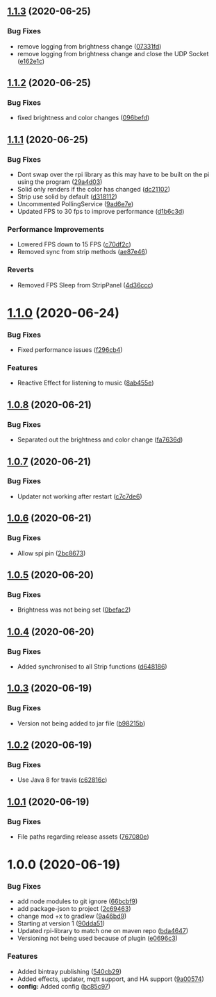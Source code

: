 ## [1.1.3](https://github.com/bendavies99/RaspPi-Leds/compare/v1.1.2...v1.1.3) (2020-06-25)


### Bug Fixes

* remove logging from brightness change ([07331fd](https://github.com/bendavies99/RaspPi-Leds/commit/07331fdbd32e6b23d81289bea4baec8929232b89))
* remove logging from brightness change and close the UDP Socket ([e162e1c](https://github.com/bendavies99/RaspPi-Leds/commit/e162e1c04b5e4f21fb8af0cd859acb9840e1b38c))

## [1.1.2](https://github.com/bendavies99/RaspPi-Leds/compare/v1.1.1...v1.1.2) (2020-06-25)


### Bug Fixes

* fixed brightness and color changes ([096befd](https://github.com/bendavies99/RaspPi-Leds/commit/096befd93c820cc68c098ed119f276768aaee78f))

## [1.1.1](https://github.com/bendavies99/RaspPi-Leds/compare/v1.1.0...v1.1.1) (2020-06-25)


### Bug Fixes

* Dont swap over the rpi library as this may have to be built on the pi using the program ([29a4d03](https://github.com/bendavies99/RaspPi-Leds/commit/29a4d0302aaf128d97c23482ab0b8bcc71cf5503))
* Solid only renders if the color has changed ([dc21102](https://github.com/bendavies99/RaspPi-Leds/commit/dc21102686ecd4a9bd3c42f35f197e8ccca03db4))
* Strip use solid by default ([d318112](https://github.com/bendavies99/RaspPi-Leds/commit/d3181127f7ee94b7ce51bc91fc56ac452351545d))
* Uncommented PollingService ([9ad6e7e](https://github.com/bendavies99/RaspPi-Leds/commit/9ad6e7ea332339fbbf5abc2a9de16c165885ded1))
* Updated FPS to 30 fps to improve performance ([d1b6c3d](https://github.com/bendavies99/RaspPi-Leds/commit/d1b6c3de98afb59ad7dcf881d30e43f01cc95917))


### Performance Improvements

* Lowered FPS down to 15 FPS ([c70df2c](https://github.com/bendavies99/RaspPi-Leds/commit/c70df2c27332fd84687aad8d9b235e2791117247))
* Removed sync from strip methods ([ae87e46](https://github.com/bendavies99/RaspPi-Leds/commit/ae87e46070d8855d86819044911b63df09996ac0))


### Reverts

* Removed FPS Sleep from StripPanel ([4d36ccc](https://github.com/bendavies99/RaspPi-Leds/commit/4d36ccce71b07392b173194594224ce3cbf588c4))

# [1.1.0](https://github.com/bendavies99/RaspPi-Leds/compare/v1.0.8...v1.1.0) (2020-06-24)


### Bug Fixes

* Fixed performance issues ([f296cb4](https://github.com/bendavies99/RaspPi-Leds/commit/f296cb4784de32a73562074638c4196e8f5c6808))


### Features

* Reactive Effect for listening to music ([8ab455e](https://github.com/bendavies99/RaspPi-Leds/commit/8ab455e217938d72367a9f397fda62eab15c1665))

## [1.0.8](https://github.com/bendavies99/RaspPi-Leds/compare/v1.0.7...v1.0.8) (2020-06-21)


### Bug Fixes

* Separated out the brightness and color change ([fa7636d](https://github.com/bendavies99/RaspPi-Leds/commit/fa7636d146e643817b5542616ef7ef5c2472ec17))

## [1.0.7](https://github.com/bendavies99/RaspPi-Leds/compare/v1.0.6...v1.0.7) (2020-06-21)


### Bug Fixes

* Updater not working after restart ([c7c7de6](https://github.com/bendavies99/RaspPi-Leds/commit/c7c7de6de6d92b448bf62f81b5189806ed80e62a))

## [1.0.6](https://github.com/bendavies99/RaspPi-Leds/compare/v1.0.5...v1.0.6) (2020-06-21)


### Bug Fixes

* Allow spi pin ([2bc8673](https://github.com/bendavies99/RaspPi-Leds/commit/2bc867335bcaef75e22fa97346b915ed803a0eb2))

## [1.0.5](https://github.com/bendavies99/RaspPi-Leds/compare/v1.0.4...v1.0.5) (2020-06-20)


### Bug Fixes

* Brightness was not being set ([0befac2](https://github.com/bendavies99/RaspPi-Leds/commit/0befac269759c375840eafa1da3920acc398b666))

## [1.0.4](https://github.com/bendavies99/RaspPi-Leds/compare/v1.0.3...v1.0.4) (2020-06-20)


### Bug Fixes

* Added synchronised to all Strip functions ([d648186](https://github.com/bendavies99/RaspPi-Leds/commit/d648186c583b543eb252a2337af972724b76d385))

## [1.0.3](https://github.com/bendavies99/RaspPi-Leds/compare/v1.0.2...v1.0.3) (2020-06-19)


### Bug Fixes

* Version not being added to jar file ([b98215b](https://github.com/bendavies99/RaspPi-Leds/commit/b98215bf83b21279906d126af5ba3f3a06b3fb3b))

## [1.0.2](https://github.com/bendavies99/RaspPi-Leds/compare/v1.0.1...v1.0.2) (2020-06-19)


### Bug Fixes

* Use Java 8 for travis ([c62816c](https://github.com/bendavies99/RaspPi-Leds/commit/c62816c16ddd41ac2e954ba157d4cc3f03965903))

## [1.0.1](https://github.com/bendavies99/RaspPi-Leds/compare/v1.0.0...v1.0.1) (2020-06-19)


### Bug Fixes

* File paths regarding release assets ([767080e](https://github.com/bendavies99/RaspPi-Leds/commit/767080e93d9c1449a45ec54016d82828a62a348e))

# 1.0.0 (2020-06-19)


### Bug Fixes

* add node modules to git ignore ([66bcbf9](https://github.com/bendavies99/RaspPi-Leds/commit/66bcbf998eb5a2d0aebda90998066d38f9af40dd))
* add package-json to project ([2c69463](https://github.com/bendavies99/RaspPi-Leds/commit/2c69463e5f82c200c693cb784433530b7b144066))
* change mod +x to gradlew ([9a46bd9](https://github.com/bendavies99/RaspPi-Leds/commit/9a46bd9f3bfae5e67c609da415c9e54abce0f282))
* Starting at version 1 ([90dda51](https://github.com/bendavies99/RaspPi-Leds/commit/90dda518232a6e35f1b8b17121d5e1ac2f80a3b6))
* Updated rpi-library to match one on maven repo ([bda4647](https://github.com/bendavies99/RaspPi-Leds/commit/bda4647112ee3b08042ab08ca07ba5b1c0dd1d37))
* Versioning not being used because of plugin ([e0696c3](https://github.com/bendavies99/RaspPi-Leds/commit/e0696c32da1de0405d6521eb86753a90985ee986))


### Features

* Added bintray publishing ([540cb29](https://github.com/bendavies99/RaspPi-Leds/commit/540cb29b2b0e2e575f7ce79bd71b46d045d42f10))
* Added effects, updater, mqtt support, and HA support ([9a00574](https://github.com/bendavies99/RaspPi-Leds/commit/9a00574be407ffbb96c3c954814ebc721b4f6f54))
* **config:** Added config ([bc85c97](https://github.com/bendavies99/RaspPi-Leds/commit/bc85c9761841eb93be0a2975f8e11bf301fe8f5e))
